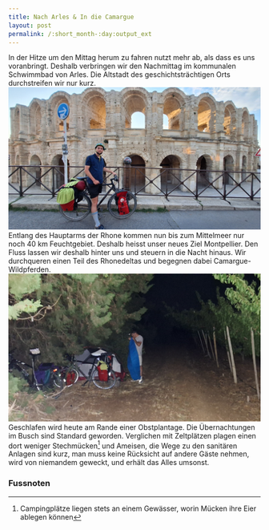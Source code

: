 ```yaml
---
title: Nach Arles & In die Camargue
layout: post
permalink: /:short_month-:day:output_ext
---
```

In der Hitze um den Mittag herum zu fahren nutzt mehr ab, als dass es uns voranbringt. Deshalb verbringen wir den Nachmittag im kommunalen Schwimmbad von Arles. Die Altstadt des geschichtsträchtigen Orts durchstreifen wir nur kurz.
![](assets/20240719_201009.jpg)
Entlang des Hauptarms der Rhone kommen nun bis zum Mittelmeer nur noch 40&nbsp;km Feuchtgebiet. Deshalb heisst unser neues Ziel Montpellier. Den Fluss lassen wir deshalb hinter uns und steuern in die Nacht hinaus. Wir durchqueren einen Teil des Rhonedeltas und begegnen dabei Camargue-Wildpferden.
![](assets/20240720_003955.jpg)
Geschlafen wird heute am Rande einer Obstplantage. Die Übernachtungen im Busch sind Standard geworden. Verglichen mit Zeltplätzen plagen einen dort weniger Stechmücken[^1] und Ameisen, die Wege zu den sanitären Anlagen sind kurz, man muss keine Rücksicht auf andere Gäste nehmen, wird von niemandem geweckt, und erhält das Alles umsonst.

### Fussnoten
[^1]: Campingplätze liegen stets an einem Gewässer, worin Mücken ihre Eier ablegen können
